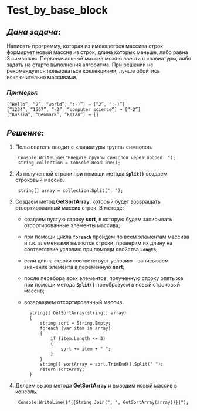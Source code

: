 # Test_by_base_block
## *Дана задача*:

 Написать программу, которая из имеющегося массива строк формирует новый массив из строк, длина которых меньше, либо равна 3 символам. Первоначальный массив можно ввести с клавиатуры, либо задать на старте выполнения алгоритма. При решении не рекомендуется пользоваться коллекциями, лучше обойтись исключительно массивами.


### *Примеры*:
    [“Hello”, “2”, “world”, “:-)”] → [“2”, “:-)”]
    [“1234”, “1567”, “-2”, “computer science”] → [“-2”]
    [“Russia”, “Denmark”, “Kazan”] → []

## *Решение*:
1. Пользователь вводит с клавиатуры группы символов. 

        Console.WriteLine("Введите группы символов через пробел: ");
        string collection = Console.ReadLine();    
2. Из полученной строки при помощи метода __`Split()`__ создаем строковый массив.

        string[] array = collection.Split(", ");
3. Создаем метод **GetSortArray**, который будет возвращать отсортированный массив строк. В методе: 
    + создаем пустую строку **sort**, в которую будем записывать отсортированные элементы массива;
    + при помощи цикла __`foreach`__ пройдем по всем элементам массива и т.к. элементами являются строки, проверим их длину на соответствие условию при помощи свойства __`Length`__;
    + если длина строки соответствует условию - записываем значение элемента в переменную **sort**;
    + после перебора всех элементов, полученную строку опять же при помощи метода __`Split()`__ преобразуем в новый строковый массив;
    + возвращаем отсортированный массив.

            string[] GetSortArray(string[] array)
            {
                string sort = String.Empty;
                foreach (var item in array)
                {
                    if (item.Length <= 3)
                    {
                        sort += item + " ";
                    }
                }
                string[] sortArray = sort.TrimEnd().Split(" ");
                return sortArray;
            }
4. Делаем вызов метода **GetSortArray** и выводим новый массив в консоль.

        Console.WriteLine($"[{String.Join(", ", GetSortArray(array))}]");        